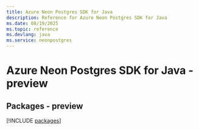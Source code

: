 ```yaml
---
title: Azure Neon Postgres SDK for Java
description: Reference for Azure Neon Postgres SDK for Java
ms.date: 08/19/2025
ms.topic: reference
ms.devlang: java
ms.service: neonpostgres
---
```

# Azure Neon Postgres SDK for Java - preview
## Packages - preview
[!INCLUDE [packages](neon-postgres-index.md)]